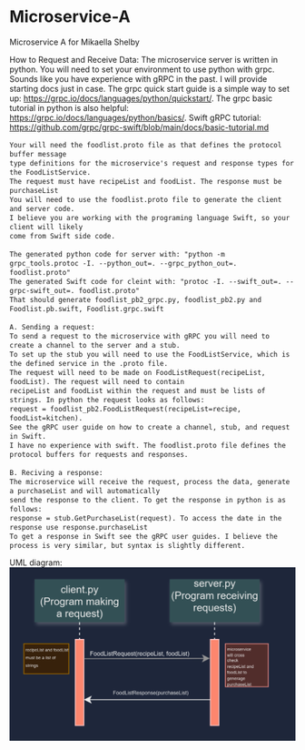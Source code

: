 # Microservice-A
Microservice A for Mikaella Shelby

How to Request and Receive Data: 
    The microservice server is written in python. You will need to set your environment
    to use python with grpc. Sounds like you have experience with gRPC in the past. 
    I will provide starting docs just in case. The grpc quick start guide is a simple way to set up:
    https://grpc.io/docs/languages/python/quickstart/. The grpc basic tutorial in python
    is also helpful: https://grpc.io/docs/languages/python/basics/.
    Swift gRPC tutorial: https://github.com/grpc/grpc-swift/blob/main/docs/basic-tutorial.md

    Your will need the foodlist.proto file as that defines the protocol buffer message
    type definitions for the microservice's request and response types for the FoodListService.
    The request must have recipeList and foodList. The response must be purchaseList
    You will need to use the foodlist.proto file to generate the client and server code. 
    I believe you are working with the programing language Swift, so your client will likely
    come from Swift side code. 

    The generated python code for server with: "python -m grpc_tools.protoc -I. --python_out=. --grpc_python_out=. foodlist.proto"
    The generated Swift code for cleint with: "protoc -I. --swift_out=. --grpc-swift_out=. foodlist.proto"
    That should generate foodlist_pb2_grpc.py, foodlist_pb2.py and Foodlist.pb.swift, Foodlist.grpc.swift

    A. Sending a request:
    To send a request to the microservice with gRPC you will need to create a channel to the server and a stub. 
    To set up the stub you will need to use the FoodListService, which is the defined service in the .proto file. 
    The request will need to be made on FoodListRequest(recipeList, foodList). The request will need to contain
    recipeList and foodList within the request and must be lists of strings. In python the request looks as follows:
    request = foodlist_pb2.FoodListRequest(recipeList=recipe, foodList=kitchen).
    See the gRPC user guide on how to create a channel, stub, and request in Swift. 
    I have no experience with swift. The foodlist.proto file defines the protocol buffers for requests and responses. 

    B. Reciving a response:
    The microservice will receive the request, process the data, generate a purchaseList and will automatically
    send the response to the client. To get the response in python is as follows:
    response = stub.GetPurchaseList(request). To access the date in the response use response.purchaseList
    To get a response in Swift see the gRPC user guides. I believe the 
    process is very similar, but syntax is slightly different. 

UML diagram:
![alt text](image-2.png)